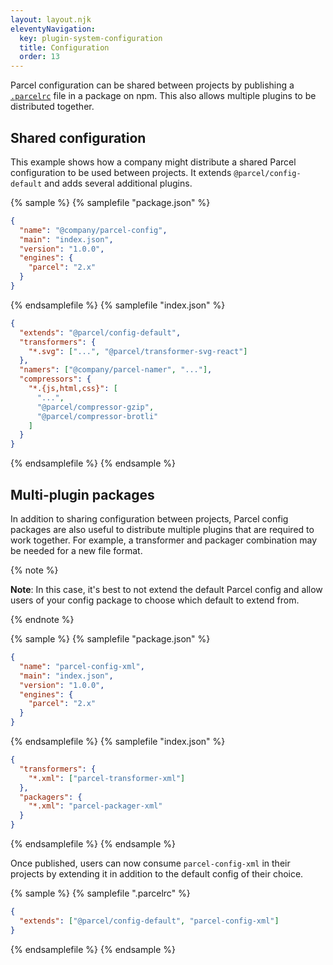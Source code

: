 ```yaml
---
layout: layout.njk
eleventyNavigation:
  key: plugin-system-configuration
  title: Configuration
  order: 13
---
```


Parcel configuration can be shared between projects by publishing a [`.parcelrc`](/features/plugins/) file in a package on npm. This also allows multiple plugins to be distributed together.

## Shared configuration

This example shows how a company might distribute a shared Parcel configuration to be used between projects. It extends `@parcel/config-default` and adds several additional plugins.

{% sample %}
{% samplefile "package.json" %}

```json
{
  "name": "@company/parcel-config",
  "main": "index.json",
  "version": "1.0.0",
  "engines": {
    "parcel": "2.x"
  }
}
```

{% endsamplefile %}
{% samplefile "index.json" %}

```json
{
  "extends": "@parcel/config-default",
  "transformers": {
    "*.svg": ["...", "@parcel/transformer-svg-react"]
  },
  "namers": ["@company/parcel-namer", "..."],
  "compressors": {
    "*.{js,html,css}": [
      "...",
      "@parcel/compressor-gzip", 
      "@parcel/compressor-brotli"
    ]
  }
}
```

{% endsamplefile %}
{% endsample %}

## Multi-plugin packages

In addition to sharing configuration between projects, Parcel config packages are also useful to distribute multiple plugins that are required to work together. For example, a transformer and packager combination may be needed for a new file format.

{% note %}

**Note**: In this case, it's best to not extend the default Parcel config and allow users of your config package to choose which default to extend from.

{% endnote %}

{% sample %}
{% samplefile "package.json" %}

```json
{
  "name": "parcel-config-xml",
  "main": "index.json",
  "version": "1.0.0",
  "engines": {
    "parcel": "2.x"
  }
}
```

{% endsamplefile %}
{% samplefile "index.json" %}

```json
{
  "transformers": {
    "*.xml": ["parcel-transformer-xml"]
  },
  "packagers": {
    "*.xml": "parcel-packager-xml"
  }
}
```

{% endsamplefile %}
{% endsample %}

Once published, users can now consume `parcel-config-xml` in their projects by extending it in addition to the default config of their choice.

{% sample %}
{% samplefile ".parcelrc" %}

```json
{
  "extends": ["@parcel/config-default", "parcel-config-xml"]
}
```

{% endsamplefile %}
{% endsample %}
